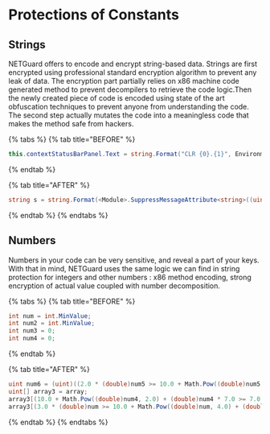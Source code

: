 # Protections of Constants

## Strings

NETGuard offers to encode and encrypt string-based data. Strings are first encrypted using professional standard encryption algorithm to prevent any leak of data. The encryption part partially relies on x86 machine code generated method to prevent decompilers to retrieve the code logic.Then the newly created piece of code is encoded using state of the art obfuscation techniques to prevent anyone from understanding the code. The second step actually mutates the code into a meaningless code that makes the method safe from hackers.

{% tabs %}
{% tab title="BEFORE" %}
```csharp
this.contextStatusBarPanel.Text = string.Format("CLR {0}.{1}", Environment.Version.Major, Environment.Version.Minor);
```
{% endtab %}

{% tab title="AFTER" %}
```csharp
string s = string.Format(<Module>.SuppressMessageAttribute<string>((uint)((6.0 * (double)num >= 10.0 + Math.Pow((double)num, 4.0) + (double)num * 6.0) ? ((int)((IntPtr)835599393)) : (-1774442645 - sizeof(ushort) - (int)Math.Floor(948.7677371109686))), (uint)((2.0 + Math.Sin((double)num2 * 1.0) >= 1.0) ? (-1401948064 - (int)Math.Floor(6649.3740176560232)) : ((int)((IntPtr)1008681497)))), NETGuardID, token);
```
{% endtab %}
{% endtabs %}

## Numbers

Numbers in your code can be very sensitive, and reveal a part of your keys. With that in mind, NETGuard uses the same logic we can find in string protection for integers and other numbers : x86 method encoding, strong encryption of actual value coupled with number decomposition.

{% tabs %}
{% tab title="BEFORE" %}
```csharp
int num = int.MinValue;
int num2 = int.MinValue;
int num3 = 0;
int num4 = 0;
```
{% endtab %}

{% tab title="AFTER" %}
```csharp
uint num6 = (uint)((2.0 * (double)num5 >= 10.0 + Math.Pow((double)num5, 2.0) + (double)num5 * 2.0) ? 1900399322 : (-453298880 - Type.EmptyTypes.Length));
uint[] array3 = array;
array3[(10.0 + Math.Pow((double)num4, 2.0) + (double)num4 * 7.0 >= 7.0 * (double)num4) ? ((int)((IntPtr)Type.EmptyTypes.Length)) : 311978074] = (uint)((4.0 * (double)num >= 10.0 + Math.Pow((double)num, 4.0) + (double)num * 4.0) ? (168811203 - sizeof(DateTime) + (int)Math.Floor(317.15675077594665)) : -1485681892);
array3[(3.0 * (double)num >= 10.0 + Math.Pow((double)num, 4.0) + (double)num * 3.0) ? (1105999488 + (int)Math.Floor(9878.46086898421)) : (sizeof(<Module>.SafeCompressedStackHandle) + sizeof(byte) - sizeof(<Module>.SafeCompressedStackHandle))] = (uint)((6.0 >= 7.0 + Math.Sin((double)num2 * 2.0)) ? (218495996 + (int)Math.Floor(9878.4164446780542)) : (186488182 + Type.EmptyTypes.Length));
```
{% endtab %}
{% endtabs %}

